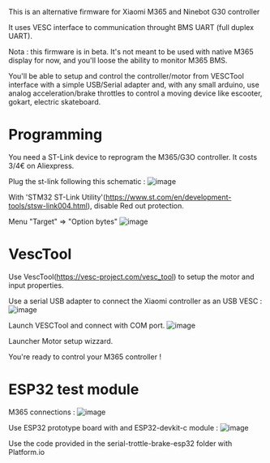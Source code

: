 This is an alternative firmware for Xiaomi M365 and Ninebot G30 controller

It uses VESC interface to communication throught BMS UART (full duplex UART).

Nota : this firmware is in beta. It's not meant to be used with native M365 display for now, and you'll loose the ability to monitor M365 BMS.

You'll be able to setup and control the controller/motor from VESCTool interface with a simple USB/Serial adapter and, with any small arduino, use analog acceleration/brake throttles to control a moving device like escooter, gokart, electric skateboard.

# Programming

You need a ST-Link device to reprogram the M365/G3O controller.
It costs 3/4€ on Aliexpress.

Plug the st-link following this schematic :
![image](https://user-images.githubusercontent.com/11454444/146687936-fecefada-6a42-4906-8ce2-6a6d8b60b813.png)

With 'STM32 ST-Link Utility'(https://www.st.com/en/development-tools/stsw-link004.html), disable Red out protection.

Menu "Target" => "Option bytes"
![image](https://user-images.githubusercontent.com/11454444/146688019-3e5122c7-f3fb-4964-a44f-684af023746e.png)


# VescTool

Use VescTool(https://vesc-project.com/vesc_tool) to setup the motor and input properties.

Use a serial USB adapter to connect the Xiaomi controller as an USB VESC :
![image](https://user-images.githubusercontent.com/11454444/146688078-1a626e9a-ee29-491e-ae80-c56765fcdf11.png)

Launch VESCTool and connect with COM port.
![image](https://user-images.githubusercontent.com/11454444/146687240-e393ea2e-dfd9-4fac-870e-4cf526a61187.png)

Launcher Motor setup wizzard.

You're ready to control your M365 controller !

# ESP32 test module

M365 connections :
![image](https://user-images.githubusercontent.com/11454444/146688214-604f43c4-f962-4c4a-937e-974da73d6f42.png)

Use ESP32 prototype board with and ESP32-devkit-c module :
![image](https://user-images.githubusercontent.com/11454444/146687116-ad32be9d-6a3b-4f04-a995-02352c582d16.png)

Use the code provided in the serial-trottle-brake-esp32 folder with Platform.io

